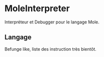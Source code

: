 # MoleInterpreter
Interpréteur et Debugger pour le langage Mole.

## Langage

Befunge like, liste des instruction très bientôt.